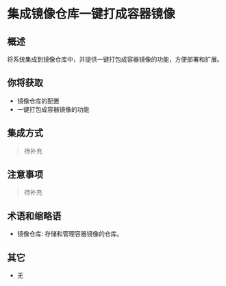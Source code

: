 # 集成镜像仓库一键打成容器镜像

## 概述

将系统集成到镜像仓库中，并提供一键打包成容器镜像的功能，方便部署和扩展。

## 你将获取

- 镜像仓库的配置
- 一键打包成容器镜像的功能

## 集成方式

> 待补充

## 注意事项

> 待补充

## 术语和缩略语

- 镜像仓库: 存储和管理容器镜像的仓库。

## 其它

- 无
